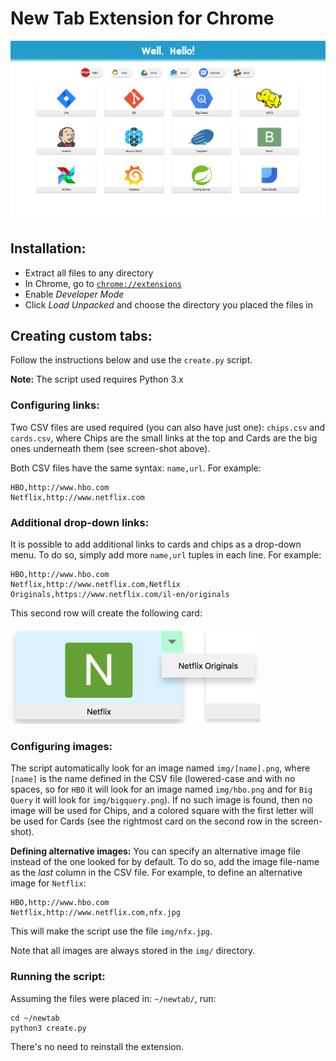 # New Tab Extension for Chrome

![screenshot](desc/screenshot.png)

## Installation:
* Extract all files to any directory
* In Chrome, go to [`chrome://extensions`](chrome://extensions)
* Enable _Developer Mode_
* Click _Load Unpacked_ and choose the directory you placed the files in

## Creating custom tabs:
Follow the instructions below and use the `create.py` script.


**Note:** The script used requires Python 3.x

### Configuring links:
Two CSV files are used required (you can also have just one): `chips.csv` and 
`cards.csv`, where Chips are the small links at the top and Cards are the big ones 
underneath them (see screen-shot above).

Both CSV files have the same syntax: `name,url`. For example:
``` 
HBO,http://www.hbo.com
Netflix,http://www.netflix.com
``` 

### Additional drop-down links:
It is possible to add additional links to cards and chips as a drop-down menu.
To do so, simply add more `name,url` tuples in each line. For example:
``` 
HBO,http://www.hbo.com
Netflix,http://www.netflix.com,Netflix Originals,https://www.netflix.com/il-en/originals
```
This second row will create the following card:

![dropdown_example](desc/dropdown.png)

### Configuring images:
The script automatically look for an image named `img/[name].png`, where `[name]`
is the name defined in the CSV file (lowered-case and with no spaces, so for `HBO`
it will look for an image named `img/hbo.png` and for `Big Query` it will look
for `img/bigquery.png`). If no such image is found, then no image will be used for 
Chips, and a colored square with the first letter will be used for Cards (see the
rightmost card on the second row in the screen-shot).

**Defining alternative images:** You can specify an alternative image file instead
of the one looked for by default. To do so, add the image file-name as the _last_
column in the CSV file. For example, to define an alternative image for `Netflix`:
``` 
HBO,http://www.hbo.com
Netflix,http://www.netflix.com,nfx.jpg
``` 
This will make the script use the file `img/nfx.jpg`.

Note that all images are always stored in the `img/` directory.

### Running the script:
Assuming the files were placed in: `~/newtab/`, run:
```
cd ~/newtab
python3 create.py
``` 
There's no need to reinstall the extension.